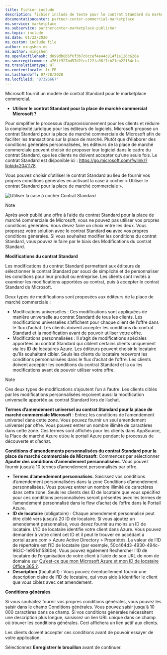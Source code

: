 ```yaml
---
title: Fichier include
description: fichier include de texte pour le contrat Standard du marketplace commercial de Microsoft
documentationcenter: partner-center-commercial-marketplace
ms.service: marketplace
ms.subservice: partnercenter-marketplace-publisher
ms.topic: include
ms.date: 01/22/2020
ms.custom: include file
author: mingshen-ms
ms.author: mingshen
ms.openlocfilehash: d899db8b5f6f3b7c0ccef4e44c814f1e126c626a
ms.sourcegitcommit: a76ff927bd57d2fcc122fa36f7cb21eb22154cfa
ms.translationtype: HT
ms.contentlocale: fr-FR
ms.lasthandoff: 07/28/2020
ms.locfileid: "87326667"
---
```

Microsoft fournit un modèle de contrat Standard pour le marketplace commercial.

- **Utiliser le contrat Standard pour la place de marché commercial Microsoft ?**

Pour simplifier le processus d’approvisionnement pour les clients et réduire la complexité juridique pour les éditeurs de logiciels, Microsoft propose un contrat Standard pour la place de marché commerciale de Microsoft afin de faciliter les transactions sur la place de marché. Plutôt que d’élaborer des conditions générales personnalisées, les éditeurs de la place de marché commerciale peuvent choisir de proposer leur logiciel dans le cadre du contrat Standard, que les clients ne doivent accepter qu’une seule fois. Le contrat Standard est disponible ici : https://go.microsoft.com/fwlink/?linkid=2041178.

Vous pouvez choisir d’utiliser le contrat Standard au lieu de fournir vos propres conditions générales en activant la case à cocher « Utiliser le contrat Standard pour la place de marché commerciale ».

![Utiliser la case à cocher Contrat Standard](./media/use-standard-contract.png)

> [!NOTE]
> Après avoir publié une offre à l’aide du contrat Standard pour la place de marché commerciale de Microsoft, vous ne pouvez pas utiliser vos propres conditions générales. Vous devez faire un choix entre les deux. Vous proposez votre solution avec le contrat Standard **ou** avec vos propres conditions générales. Si vous souhaitez modifier les conditions du contrat Standard, vous pouvez le faire par le biais des Modifications du contrat Standard.

**Modifications du contrat Standard**

Les modifications du contrat Standard permettent aux éditeurs de sélectionner le contrat Standard par souci de simplicité et de personnaliser les conditions pour leur produit ou entreprise. Les clients sont invités à examiner les modifications apportées au contrat, puis à accepter le contrat Standard de Microsoft.

Deux types de modifications sont proposées aux éditeurs de la place de marché commerciale :

- Modifications universelles : Ces modifications sont appliquées de manière universelle au contrat Standard de tous les clients. Les modifications universelles s’affichent pour chaque client de l’offre dans le flux d’achat. Les clients doivent accepter les conditions du contrat Standard et la modification avant de pouvoir utiliser votre offre.
- Modifications personnalisées : Il s’agit de modifications spéciales apportées au contrat Standard qui ciblent certains clients uniquement via les ID de locataires Azure. Les éditeurs peuvent choisir le locataire qu'ils souhaitent cibler. Seuls les clients du locataire recevront les conditions personnalisées dans le flux d’achat de l’offre.  Les clients doivent accepter les conditions du contrat Standard et la ou les modifications avant de pouvoir utiliser votre offre.

>[!NOTE]
> Ces deux types de modifications s’ajoutent l’un à l’autre. Les clients ciblés par les modifications personnalisées reçoivent aussi la modification universelle apportée au contrat Standard lors de l’achat.

**Termes d’amendement universel au contrat Standard pour la place de marché commerciale Microsoft** : Entrez les conditions de l’amendement universel dans cette zone. Vous pouvez fournir un seul amendement universel par offre. Vous pouvez entrer un nombre illimité de caractères dans cette zone. Ces termes sont affichés pour les clients dans AppSource, la Place de marché Azure et/ou le portail Azure pendant le processus de découverte et d’achat.

**Conditions d'amendements personnalisées du contrat Standard pour la place de marché commerciale de Microsoft**: Commencez par sélectionner **Ajouter des conditions d’amendement personnalisées**. Vous pouvez fournir jusqu’à 10 termes d’amendement personnalisés par offre.

- **Termes d’amendement personnalisés**: Saisissez vos conditions d’amendement personnalisées dans la zone Conditions d’amendement personnalisées. Vous pouvez entrer un nombre illimité de caractères dans cette zone. Seuls les clients des ID de locataire que vous spécifiez pour ces conditions personnalisées seront présentés avec les termes de l’amendement personnalisé dans le flow d’achat de l’offre dans le Portail Azure.  
- **ID de locataire** (obligatoire) : Chaque amendement personnalisé peut être ciblé vers jusqu’à 20 ID de locataire. Si vous ajoutez un amendement personnalisé, vous devez fournir au moins un ID de locataire. L’ID de locataire identifie votre client dans Azure. Vous pouvez demander à votre client cet ID et il peut le trouver en accédant à portal.azure.com > Azure Active Directory > Propriétés. La valeur de l’ID de répertoire est l’ID de locataire (par exemple, 50c464d3-4930-494c-963C-1e951d15360e). Vous pouvez également Rechercher l’ID de locataire de l’organisation de votre client à l’aide de son URL de nom de domaine sur [Qu’est-ce que mon Microsoft Azure et mon ID de locataire Office 365 ?](https://www.whatismytenantid.com).
- **Description** (facultatif) : Vous pouvez éventuellement fournir une description claire de l’ID de locataire, qui vous aide à identifier le client que vous ciblez avec cet amendement.

**Conditions générales**

Si vous souhaitez fournir vos propres conditions générales, vous pouvez les saisir dans le champ Conditions générales. Vous pouvez saisir jusqu’à 10 000 caractères dans ce champ. Si vos conditions générales nécessitent une description plus longue, saisissez un lien URL unique dans ce champ où trouver les conditions générales. Ceci affichera un lien actif aux clients.

Les clients doivent accepter ces conditions avant de pouvoir essayer de votre application.

Sélectionnez **Enregistrer le brouillon** avant de continuer.
